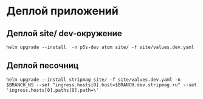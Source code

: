 # Деплой приложений

## Деплой site/ dev-окружение

``` shell
helm upgrade --install  -n p5s-dev atom site/ -f site/values.dev.yaml
```

## Деплой песочниц

``` shell
helm upgrade --install stripmag site/ -f site/values.dev.yaml -n $BRANCH_NS --set "ingress.hosts[0].host=$BRANCH.dev.stripmag.ru" --set 'ingress.hosts[0].paths[0].path=\'
```
